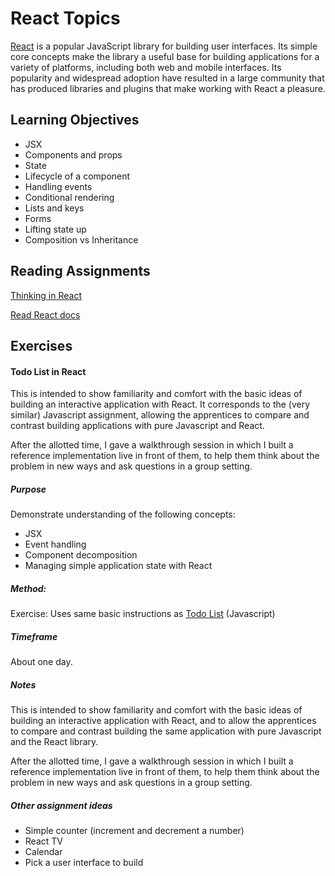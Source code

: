 # React Topics

[React](https://reactjs.org/) is a popular JavaScript library for building user interfaces. Its simple core concepts make the library a useful base for building applications for a variety of platforms, including both web and mobile interfaces. Its popularity and widespread adoption have resulted in a large community that has produced libraries and plugins that make working with React a pleasure.

## Learning Objectives

* JSX
* Components and props
* State
* Lifecycle of a component
* Handling events
* Conditional rendering
* Lists and keys
* Forms
* Lifting state up
* Composition vs Inheritance

## Reading Assignments

[Thinking in React](https://reactjs.org/docs/thinking-in-react.html)

[Read React docs](https://reactjs.org/docs/getting-started.html)

## Exercises

#### Todo List in React

This is intended to show familiarity and comfort with the basic ideas of building an interactive application with React. It corresponds to the (very similar) Javascript assignment, allowing the apprentices to compare and contrast building applications with pure Javascript and React.

After the allotted time, I gave a walkthrough session in which I built a reference implementation live in front of them, to help them think about the problem in new ways and ask questions in a group setting.

##### Purpose

Demonstrate understanding of the following concepts:
* JSX
* Event handling
* Component decomposition
* Managing simple application state with React

##### Method:

Exercise:  Uses same basic instructions as [Todo List](https://gitee.unigroupinc.com/qtp2018/todo-js) (Javascript)

##### Timeframe

About one day.

##### Notes

This is intended to show familiarity and comfort with the basic ideas of building an interactive application with React, and to allow the apprentices to compare and contrast building the same application with pure Javascript and the React library.

After the allotted time, I gave a walkthrough session in which I built a reference implementation live in front of them, to help them think about the problem in new ways and ask questions in a group setting.

##### Other assignment ideas

* Simple counter (increment and decrement a number)
* React TV
* Calendar
* Pick a user interface to build
